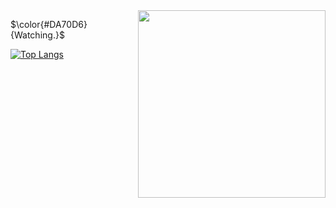 <img align="right" width="300" src="https://count.getloli.com/get/@deoncn" />

$\color{#DA70D6}{Watching.}$ 

[![Top Langs](https://github-readme-stats.vercel.app/api/top-langs/?username=Deoncn&langs_count=8)](https://github.com/anuraghazra/github-readme-stats)


<!--👇 
<img align="right" width="300" src="https://i.imgur.com/ugWb6BU.gif" />
 ![Deoncn's GitHub stats](https://github-readme-stats.vercel.app/api?username=deoncn&theme=radical&show_icons=true) 
![Deoncn](https://github-readme-stats.vercel.app/api/top-langs/?username=deoncn&hide=html&layout=compact&theme=radical)

<a href="https://deoncn.github.io" target="_blank">deoncn.github.io</a>
 ![](https://github-profile-summary-cards.vercel.app/api/cards/profile-details?username=deoncn&theme=monokai)
https://user-images.githubusercontent.com/51418619/185998237-a29251bb-7ebc-436a-b711-0405be4522d2.mp4
👆  -->



